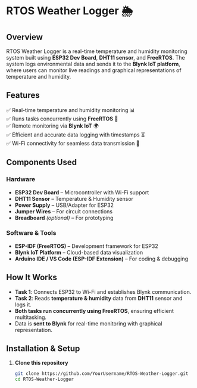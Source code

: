 # RTOS Weather Logger 🌦️  

## Overview  
RTOS Weather Logger is a real-time temperature and humidity monitoring system built using **ESP32 Dev Board**, **DHT11 sensor**, and **FreeRTOS**. The system logs environmental data and sends it to the **Blynk IoT platform**, where users can monitor live readings and graphical representations of temperature and humidity.  

## Features  
✅ Real-time temperature and humidity monitoring 📊  
✅ Runs tasks concurrently using **FreeRTOS** 🔄  
✅ Remote monitoring via **Blynk IoT** 🌍  
✅ Efficient and accurate data logging with timestamps ⏳  
✅ Wi-Fi connectivity for seamless data transmission 📡  

## Components Used  
### **Hardware**  
- **ESP32 Dev Board** – Microcontroller with Wi-Fi support  
- **DHT11 Sensor** – Temperature & Humidity sensor  
- **Power Supply** – USB/Adapter for ESP32  
- **Jumper Wires** – For circuit connections  
- **Breadboard** *(optional)* – For prototyping  

### **Software & Tools**  
- **ESP-IDF (FreeRTOS)** – Development framework for ESP32  
- **Blynk IoT Platform** – Cloud-based data visualization  
- **Arduino IDE / VS Code (ESP-IDF Extension)** – For coding & debugging  

## How It Works  
- **Task 1**: Connects ESP32 to Wi-Fi and establishes Blynk communication.  
- **Task 2**: Reads **temperature & humidity** data from **DHT11** sensor and logs it.  
- **Both tasks run concurrently using FreeRTOS**, ensuring efficient multitasking.  
- Data is **sent to Blynk** for real-time monitoring with graphical representation.  

## Installation & Setup  
1. **Clone this repository**  
   ```sh
   git clone https://github.com/YourUsername/RTOS-Weather-Logger.git  
   cd RTOS-Weather-Logger  
